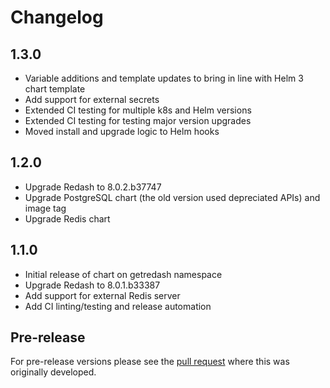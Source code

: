 # Changelog

## 1.3.0

- Variable additions and template updates to bring in line with Helm 3 chart template
- Add support for external secrets
- Extended CI testing for multiple k8s and Helm versions
- Extended CI testing for testing major version upgrades
- Moved install and upgrade logic to Helm hooks

## 1.2.0

- Upgrade Redash to 8.0.2.b37747
- Upgrade PostgreSQL chart (the old version used depreciated APIs) and image tag
- Upgrade Redis chart

## 1.1.0

- Initial release of chart on getredash namespace
- Upgrade Redash to 8.0.1.b33387
- Add support for external Redis server
- Add CI linting/testing and release automation

## Pre-release

For pre-release versions please see the [pull request](https://github.com/helm/charts/pull/5071) where this was originally developed.
